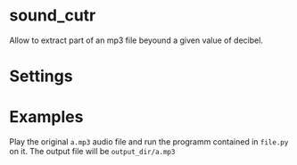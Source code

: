 # sound_cutr

Allow to extract part of an mp3 file beyound a given value of decibel.

# Settings



# Examples

Play the original `a.mp3` audio file and run the programm contained in `file.py` on it.
The output file will be `output_dir/a.mp3`




